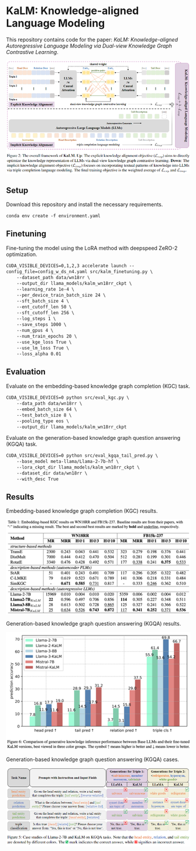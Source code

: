# KaLM: Knowledge-aligned Language Modeling

This repository contains code for the paper: 
*KaLM: Knowledge-aligned Autoregressive Language Modeling via Dual-view Knowledge Graph Contrastive Learning*.

![](figs/KaLM-on.png)

## Setup

Download this repository and install the necessary requirements.
```shell
conda env create -f environment.yaml
```

## Finetuning

Fine-tuning the model using the LoRA method with deepspeed ZeRO-2 optimization.

```shell
CUDA_VISIBLE_DEVICES=0,1,2,3 accelerate launch --config_file=config_w_ds_n4.yaml src/kalm_finetuning.py \
    --dataset_path data/wn18rr \
    --output_dir llama_models/kalm_wn18rr_ckpt \
    --learning_rate 1e-4 \
    --per_device_train_batch_size 24 \
    --sft_batch_size 4 \
    --ent_cutoff_len 50 \
    --sft_cutoff_len 256 \
    --log_steps 1 \
    --save_steps 1000 \
    --num_gpus 4 \
    --num_train_epochs 20 \
    --use_kge_loss True \
    --use_lm_loss True \
    --loss_alpha 0.01
```

## Evaluation

Evaluate on the embedding-based knowledge graph completion (KGC) task.

```shell
CUDA_VISIBLE_DEVICES=0 python src/eval_kgc.py \
    --data_path data/wn18rr \
    --embed_batch_size 64 \
    --test_batch_size 8 \
    --pooling_type eos \
    --output_dir llama_models/kalm_wn18rr_ckpt
```

Evaluate on the generation-based knowledge graph question answering (KGQA) task.

```shell
CUDA_VISIBLE_DEVICES=0 python src/eval_kgqa_tail_pred.py \
    --base_model meta-llama/Llama-2-7b-hf \
    --lora_ckpt_dir llama_models/kalm_wn18rr_ckpt \
    --dataset_dir data/wn18rr \
    --with_desc True
```


## Results

Embedding-based knowledge graph completion (KGC) results.

![](figs/kgc_results.png)

Generation-based knowledge graph question answering (KGQA) results.

![](figs/kgqa_bar_chart.png)

Generation-based knowledge graph question answering (KGQA) cases.

![](figs/kgqa_cases.png)
